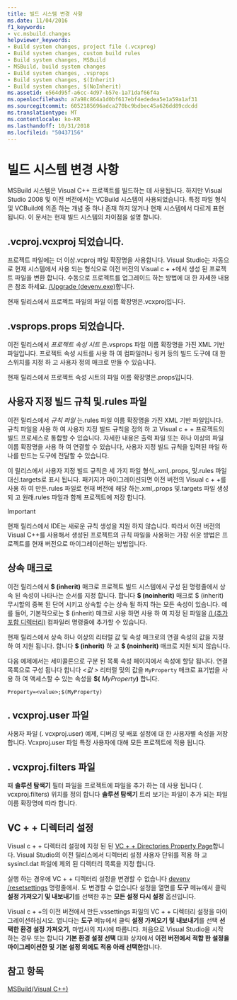 ```yaml
---
title: 빌드 시스템 변경 사항
ms.date: 11/04/2016
f1_keywords:
- vc.msbuild.changes
helpviewer_keywords:
- Build system changes, project file (.vcxprog)
- Build system changes, custom build rules
- Build system changes, MSBuild
- MSBuild, build system changes
- Build system changes, .vsprops
- Build system changes, $(Inherit)
- Build system changes, $(NoInherit)
ms.assetid: e564d95f-a6cc-4d97-b57e-1a71daf66f4a
ms.openlocfilehash: a7a98c864a1d0bf617ebf4ededea5e1a59a1af31
ms.sourcegitcommit: 6052185696adca270bc9bdbec45a626dd89cdcdd
ms.translationtype: MT
ms.contentlocale: ko-KR
ms.lasthandoff: 10/31/2018
ms.locfileid: "50437156"
---
```

# <a name="build-system-changes"></a>빌드 시스템 변경 사항

MSBuild 시스템은 Visual C++ 프로젝트를 빌드하는 데 사용됩니다. 하지만 Visual Studio 2008 및 이전 버전에서는 VCBuild 시스템이 사용되었습니다. 특정 파일 형식 및 VCBuild에 의존 하는 개념 중 하나 존재 하지 않거나 현재 시스템에서 다르게 표현 됩니다. 이 문서는 현재 빌드 시스템의 차이점을 설명 합니다.

## <a name="vcproj-is-now-vcxproj"></a>.vcproj.vcxproj 되었습니다.

프로젝트 파일에는 더 이상.vcproj 파일 확장명을 사용합니다. Visual Studio는 자동으로 현재 시스템에서 사용 되는 형식으로 이전 버전의 Visual c + +에서 생성 된 프로젝트 파일을 변환 합니다. 수동으로 프로젝트를 업그레이드 하는 방법에 대 한 자세한 내용은 참조 하세요. [/Upgrade (devenv.exe)](/visualstudio/ide/reference/upgrade-devenv-exe)합니다.

현재 릴리스에서 프로젝트 파일의 파일 이름 확장명은.vcxproj입니다.

## <a name="vsprops-is-now-props"></a>.vsprops.props 되었습니다.

이전 릴리스에서 *프로젝트 속성 시트* 은.vsprops 파일 이름 확장명을 가진 XML 기반 파일입니다. 프로젝트 속성 시트를 사용 하 여 컴파일러나 링커 등의 빌드 도구에 대 한 스위치를 지정 하 고 사용자 정의 매크로 만들 수 있습니다.

현재 릴리스에서 프로젝트 속성 시트의 파일 이름 확장명은.props입니다.

## <a name="custom-build-rules-and-rules-files"></a>사용자 지정 빌드 규칙 및.rules 파일

이전 릴리스에서 *규칙 파일* 는.rules 파일 이름 확장명을 가진 XML 기반 파일입니다. 규칙 파일을 사용 하 여 사용자 지정 빌드 규칙을 정의 하 고 Visual c + + 프로젝트의 빌드 프로세스로 통합할 수 있습니다. 자세한 내용은 출력 파일 또는 하나 이상의 파일 이름 확장명을 사용 하 여 연결할 수 있습니다, 사용자 지정 빌드 규칙을 입력된 파일 하나를 만드는 도구에 전달할 수 있습니다.

이 릴리스에서 사용자 지정 빌드 규칙은 세 가지 파일 형식,.xml,.props, 및.rules 파일 대신.targets로 표시 됩니다. 패키지가 마이그레이션되면 이전 버전의 Visual c + +를 사용 하 여 만든.rules 파일로 현재 버전에 해당 하는.xml,.props 및.targets 파일 생성 되 고 원래.rules 파일과 함께 프로젝트에 저장 합니다.

> [!IMPORTANT]
>  현재 릴리스에서 IDE는 새로운 규칙 생성을 지원 하지 않습니다. 따라서 이전 버전의 Visual C++를 사용해서 생성된 프로젝트의 규칙 파일을 사용하는 가장 쉬운 방법은 프로젝트를 현재 버전으로 마이그레이션하는 방법입니다.

## <a name="inheritance-macros"></a>상속 매크로

이전 릴리스에서 **$ (inherit)** 매크로 프로젝트 빌드 시스템에서 구성 된 명령줄에서 상속 된 속성이 나타나는 순서를 지정 합니다. 합니다 **$ (noinherit)** 매크로 $ (inherit) 무시할의 중복 된 단어 시키고 상속할 수는 상속 될 하지 하는 모든 속성이 있습니다. 예를 들어, 기본적으로는 $ (inherit) 매크로 사용 하면 사용 하 여 지정 된 파일을 [/I (추가 포함 디렉터리)](../build/reference/i-additional-include-directories.md) 컴파일러 명령줄에 추가할 수 있습니다.

현재 릴리스에서 상속 하나 이상의 리터럴 값 및 속성 매크로의 연결 속성의 값을 지정 하 여 지원 됩니다. 합니다 **$ (inherit)** 하 고 **$ (noinherit)** 매크로 지원 되지 않습니다.

다음 예제에서는 세미콜론으로 구분 된 목록 속성 페이지에서 속성에 할당 됩니다. 연결 목록으로 구성 됩니다 합니다  *\<값 >* 리터럴 및의 값을 `MyProperty` 매크로 표기법을 사용 하 여 액세스할 수 있는 속성을 **$(**  <em>MyProperty</em>**)** 합니다.

```
Property=<value>;$(MyProperty)
```

## <a name="vcxprojuser-files"></a>. vcxproj.user 파일

사용자 파일 (. vcxproj.user) 예제, 디버깅 및 배포 설정에 대 한 사용자별 속성을 저장 합니다. Vcxproj.user 파일 특정 사용자에 대해 모든 프로젝트에 적용 됩니다.

## <a name="vcxprojfilters-file"></a>. vcxproj.filters 파일

때 **솔루션 탐색기** 필터 파일을 프로젝트에 파일을 추가 하는 데 사용 됩니다 (. vcxproj.filters) 위치를 정의 합니다 **솔루션 탐색기** 트리 보기는 파일이 추가 되는 파일 이름 확장명에 따라 합니다.

## <a name="vc-directories-settings"></a>VC + + 디렉터리 설정

Visual c + + 디렉터리 설정에 지정 된 된 [VC + + Directories Property Page](../ide/vcpp-directories-property-page.md)합니다. Visual Studio의 이전 릴리스에서 디렉터리 설정 사용자 단위를 적용 하 고 sysincl.dat 파일에 제외 된 디렉터리 목록을 지정 합니다.

실행 하는 경우에 VC + + 디렉터리 설정을 변경할 수 없습니다 [devenv /resetsettings](/visualstudio/ide/reference/resetsettings-devenv-exe) 명령줄에서. 도 변경할 수 없습니다 설정을 열면를 **도구** 메뉴에서 클릭 **설정 가져오기 및 내보내기**를 선택한 후는 **모든 설정 다시 설정** 옵션입니다.

Visual c + +의 이전 버전에서 만든.vssettings 파일의 VC + + 디렉터리 설정을 마이그레이션하십시오. 엽니다는 **도구** 메뉴에서 클릭 **설정 가져오기 및 내보내기**를 선택 **선택한 환경 설정 가져오기**, 마법사의 지시에 따릅니다. 처음으로 Visual Studio을 시작 하는 경우 또는 합니다 **기본 환경 설정 선택** 대화 상자에서 **이전 버전에서 적합 한 설정을 마이그레이션한 및 기본 설정 외에도 적용 아래 선택한**합니다.

## <a name="see-also"></a>참고 항목

[MSBuild(Visual C++)](../build/msbuild-visual-cpp.md)